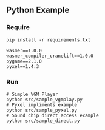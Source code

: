 ## Python Example

### Require

```
pip install -r requirements.txt
```

```
wasmer==1.0.0
wasmer_compiler_cranelift==1.0.0
pygame==2.1.0
pyxel==1.4.3
```

### Run

```
# Simple VGM Player
python src/sample_vgmplay.py
# Pyxel impliments example
python src/sample_pyxel.py
# Sound chip direct access example
python src/sample_direct.py
```
